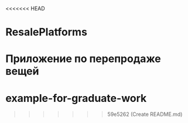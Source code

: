 <<<<<<< HEAD
# ResalePlatforms
Приложение по перепродаже вещей
=======
# example-for-graduate-work
>>>>>>> 59e5262 (Create README.md)
